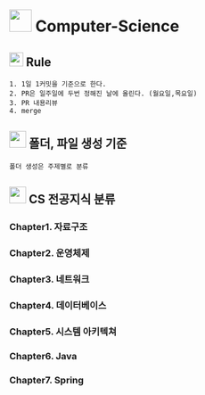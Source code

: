 # <img src="https://img.icons8.com/color/48/null/happy-mac.png" width="40" height="40" style="padding: 0;margin-bottom:-5px;" /> Computer-Science

##  <img src="https://img.icons8.com/color/48/null/rules.png" width="25" height="25" style="padding: 0;margin-bottom:-5px;"/> Rule

```
1. 1일 1커밋을 기준으로 한다.
2. PR은 일주일에 두번 정해진 날에 올린다. (월요일,목요일)
3. PR 내용리뷰
4. merge

```

## <img src="https://img.icons8.com/color/48/null/spongebob-folder.png" width="30" height="30" style="padding: 0;margin-bottom:-5px;"/> 폴더, 파일 생성 기준

```
폴더 생성은 주제별로 분류

```

## <img src="https://img.icons8.com/color/48/null/folder-tree.png" width="30" height="30" style="padding: 0;margin-bottom:-5px;"/> CS 전공지식 분류

### Chapter1. 자료구조

### Chapter2. 운영체제

### Chapter3. 네트워크

### Chapter4. 데이터베이스

### Chapter5. 시스템 아키텍쳐

### Chapter6. Java

### Chapter7. Spring
